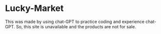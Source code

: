 # Lucky-Market
This was made by using chat-GPT to practice coding and experience chat-GPT.
So, this site is unavailable and the products are not for sale.
